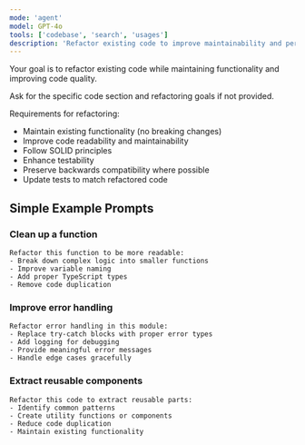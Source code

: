 ```yaml
---
mode: 'agent'
model: GPT-4o
tools: ['codebase', 'search', 'usages']
description: 'Refactor existing code to improve maintainability and performance'
---
```

Your goal is to refactor existing code while maintaining functionality and improving code quality.

Ask for the specific code section and refactoring goals if not provided.

Requirements for refactoring:
* Maintain existing functionality (no breaking changes)
* Improve code readability and maintainability
* Follow SOLID principles
* Enhance testability
* Preserve backwards compatibility where possible
* Update tests to match refactored code

## Simple Example Prompts

### Clean up a function
```
Refactor this function to be more readable:
- Break down complex logic into smaller functions
- Improve variable naming
- Add proper TypeScript types
- Remove code duplication
```

### Improve error handling
```
Refactor error handling in this module:
- Replace try-catch blocks with proper error types
- Add logging for debugging
- Provide meaningful error messages
- Handle edge cases gracefully
```

### Extract reusable components
```
Refactor this code to extract reusable parts:
- Identify common patterns
- Create utility functions or components
- Reduce code duplication
- Maintain existing functionality
```

<!-- Contains AI-generated edits. -->
